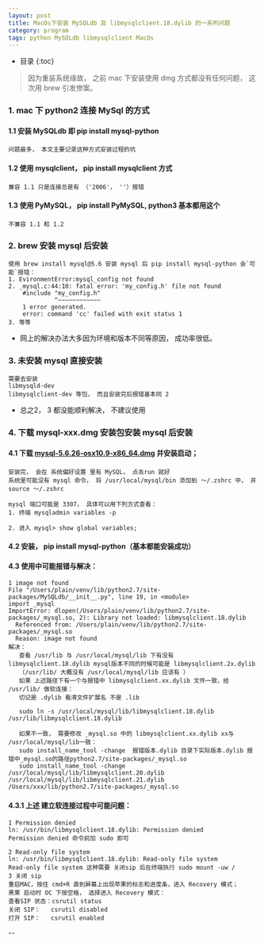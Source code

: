```yaml
---
layout: post  
title: MacOs下安装 MySQLdb 及 libmysqlclient.18.dylib 的一系列问题 
category: program  
tags: python MySQLdb libmysqlclient MacOs
---
```

* 目录
{:toc}  

> 因为重装系统缘故， 之前 mac 下安装使用 dmg 方式都没有任何问题， 这次用 brew 引发惨案。
### 1. mac 下 python2 连接 MySql 的方式
#### 1.1 安装 MySQLdb 即 pip install mysql-python  
    问题最多， 本文主要记录这种方式安装过程的坑  
#### 1.2 使用 mysqlclient， pip install mysqlclient 方式  
    兼容 1.1 只是连接总是有 （'2006'， ''）报错
#### 1.3 使用 PyMySQL， pip install PyMySQL, python3 基本都用这个  
    不兼容 1.1 和 1.2   

### 2. brew 安装 mysql 后安装
    使用 brew install mysql@5.6 安装 mysql 后 pip install mysql-python 会`可能`报错：
    1. EvironmentError:mysql_config not found
    2. _mysql.c:44:10: fatal error: 'my_config.h' file not found
        #include "my_config.h"
                 ^~~~~~~~~~~~~
        1 error generated.
        error: command 'cc' failed with exit status 1
    3. 等等  
* 网上的解决办法大多因为环境和版本不同等原因， 成功率很低。
### 3. 未安装 mysql 直接安装
    需要去安装    
    libmysqld-dev
    libmysqlclient-dev 等包， 而且安装完后报错基本同 2 
    
* 总之2， 3 都没能顺利解决， 不建议使用  
### 4. 下载 mysql-xxx.dmg 安装包安装 mysql 后安装  
#### 4.1 下载 [mysql-5.6.26-osx10.9-x86_64.dmg](https://mac.filehorse.com/download-mysql/5662/old-versions/) 并安装启动； 
    安装完， 会在 系统偏好设置 里有 MySQL， 点击run 就好  
    系统里可能没有 mysql 命令， 将 /usr/local/mysql/bin 添加到 ～/.zshrc 中， 并 source ～/.zshrc
    
    mysql 端口可能是 3307， 具体可以用下列方式查看：
    1. 终端 mysqladmin variables -p

    2. 进入 mysql> show global variables;
#### 4.2 安装， pip install mysql-python（基本都能安装成功）  
#### 4.3 使用中可能报错与解决：
    1 image not found  
    File "/Users/plain/venv/lib/python2.7/site-packages/MySQLdb/__init__.py", line 19, in <module>
    import _mysql
    ImportError: dlopen(/Users/plain/venv/lib/python2.7/site-packages/_mysql.so, 2): Library not loaded: libmysqlclient.18.dylib
      Referenced from: /Users/plain/venv/lib/python2.7/site-packages/_mysql.so
      Reason: image not found
    解决：
       查看 /usr/lib 与 /usr/local/mysql/lib 下有没有 libmysqlclient.18.dylib mysql版本不同的时候可能是 libmysqlclient.2x.dylib
       （/usr/lib/ 大概没有 /usr/local/mysql/lib 应该有 ）
       如果 上述路径下有一个与报错中 libmysqlclient.xx.dylib 文件一致，给 /usr/lib/ 做软连接：  
       切记是 .dylib 看清文件扩展名 不是 .lib
       
       sudo ln -s /usr/local/mysql/lib/libmysqlclient.18.dylib /usr/lib/libmysqlclient.18.dylib  
       
       如果不一致， 需要修改 _mysql.so 中的 libmysqlclient.xx.dylib xx与 /usr/local/mysql/lib一致：
       sudo install_name_tool -change  报错版本.dylib 目录下实际版本.dylib 报错中_mysql.so的路径python2.7/site-packages/_mysql.so  
       sudo install_name_tool -change /usr/local/mysql/lib/libmysqlclient.20.dylib /usr/local/mysql/lib/libmysqlclient.21.dylib /Users/xxx/lib/python2.7/site-packages/_mysql.so
       
#### 4.3.1 上述 建立软连接过程中可能问题：
    1 Permission denied  
    ln: /usr/bin/libmysqlclient.18.dylib: Permission denied
    Permission denied 命令前加 sudo 即可
    
    2 Read-only file system  
    ln: /usr/bin/libmysqlclient.18.dylib: Read-only file system
    Read-only file system 这种需要 关闭sip 后在终端执行 sudo mount -uw /
    3 关闭 sip
    重启MAC，按住 cmd+R 直到屏幕上出现苹果的标志和进度条，进入 Recovery 模式；
    黑果 启动时 OC 下按空格， 选择进入 Recovery 模式：
    查看SIP 状态：csrutil status
    关闭 SIP：   csrutil disabled
    打开 SIP：   csrutil enabled   
--


